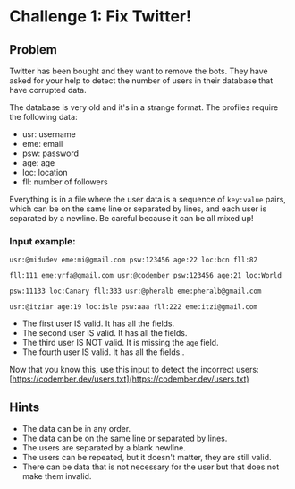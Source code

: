 # Challenge 1: Fix Twitter!

## Problem

Twitter has been bought and they want to remove the bots. They have asked for your help to detect the number of users in their database that have corrupted data.

The database is very old and it's in a strange format. The profiles require the following data:

- usr: username
- eme: email
- psw: password
- age: age
- loc: location
- fll: number of followers

Everything is in a file where the user data is a sequence of `key:value` pairs, which can be on the same line or separated by lines, and each user is separated by a newline. Be careful because it can be all mixed up!

### Input example:

```
usr:@midudev eme:mi@gmail.com psw:123456 age:22 loc:bcn fll:82

fll:111 eme:yrfa@gmail.com usr:@codember psw:123456 age:21 loc:World

psw:11133 loc:Canary fll:333 usr:@pheralb eme:pheralb@gmail.com

usr:@itziar age:19 loc:isle psw:aaa fll:222 eme:itzi@gmail.com
```

- The first user IS valid. It has all the fields.
- The second user IS valid. It has all the fields.
- The third user IS NOT valid. It is missing the `age` field.
- The fourth user IS valid. It has all the fields..

Now that you know this, use this input to detect the incorrect users: [https://codember.dev/users.txt](https://codember.dev/users.txt)

## Hints

- The data can be in any order.
- The data can be on the same line or separated by lines.
- The users are separated by a blank newline.
- The users can be repeated, but it doesn't matter, they are still valid.
- There can be data that is not necessary for the user but that does not make them invalid.
